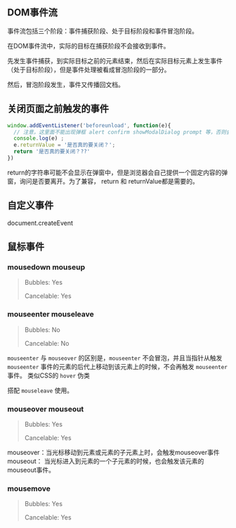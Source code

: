 ## DOM事件流
事件流包括三个阶段：事件捕获阶段、处于目标阶段和事件冒泡阶段。

在DOM事件流中，实际的目标在捕获阶段不会接收到事件。

先发生事件捕获，到实际目标之前的元素结束，然后在实际目标元素上发生事件（处于目标阶段），但是事件处理被看成冒泡阶段的一部分。

然后，冒泡阶段发生，事件又传播回文档。

## 关闭页面之前触发的事件
```javascript
window.addEventListener('beforeunload', function(e){
  // 注意，这里面不能出现弹框 alert confirm showModalDialog prompt 等，否则会被忽略不执行
  console.log(e) ;
  e.returnValue = '是否真的要关闭？';
  return '是否真的要关闭？??'
})
```
return的字符串可能不会显示在弹窗中，但是浏览器会自己提供一个固定内容的弹窗，询问是否要离开。为了兼容， return 和 returnValue都是需要的。

## 自定义事件
document.createEvent





## 鼠标事件

### mousedown  mouseup

>Bubbles:	Yes
>
>Cancelable:	Yes



### mouseenter  mouseleave

> Bubbles:	No
>
> Cancelable:	No

`mouseenter` 与 `mouseover` 的区别是，`mouseenter` 不会冒泡，并且当指针从触发 `mouseenter` 事件的元素的后代上移动到该元素上的时候，不会再触发 `mouseenter` 事件。  类似CSS的 `hover` 伪类

搭配 `mouseleave` 使用。



### mouseover mouseout

> Bubbles:	Yes
>
> Cancelable:	Yes

mouseover：当光标移动到元素或元素的子元素上时，会触发mouseover事件
mouseout： 当光标进入到元素的一个子元素的时候，也会触发该元素的mouseout事件。


### mousemove

> Bubbles:	Yes
>
> Cancelable: 	Yes

